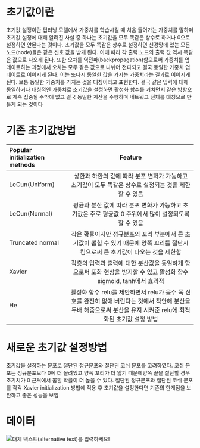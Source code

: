 # 초기값이란

초기값 설정이란 딥러닝 모델에서 가중치를 학습시킬 때 처음 들어가는 가중치를 말하며 초기값 설정에 대해 알려진 사실 중 하나는 초기값을 모두 똑같은 상수로 하거나 0으로 설정하면 안된다는 것이다. 초기값을 모두 똑같은 상수로 설정하면 신경망에 있는 모든 노드(node)들은 같은 신호 값을 받게 된다. 이에 따라 각 출력 노드의 출력 값 역시 똑같은 값으로 나오게 된다. 또한 오차를 역전파(backpropagation)함으로써 가중치를 업데이트하는 과정에서 오차는 모두 같은 값으로 나뉘어 전파되고 결국 동일한 가중치 업데이트로 이어지게 된다. 이는 또다시 동일한 값을 가지는 가중치라는 결과로 이어지게 된다. 보통 동일한 가중치를 가지는 것을 대칭이라고 표현한다. 결국 같은 입력에 대해 동일하거나 대칭적인 가중치로 초기값을 설정하면 활성화 함수를 거치면서 같은 방향으로 계속 집중될 수밖에 없고 결국 동일한 계산을 수행하며 네트워크 전체를 대칭으로 만들게 되는 것이다 

# 기존 초기값방법

|  Popular initialization methods  | Feature | 
|:--------|:--------:|
| LeCun(Uniform) | 상한과 하한의 값에 따라 분포 변화가 가능하고 초기값이 모두 똑같은 상수로 설정되는 것을 제한할 수 있음 | 
| LeCun(Normal)| 평균과 분산 값에 따라 분포 변화가 가능하고 초기값은 주로 평균값 0 주위에서 많이 설정되도록 할 수 있음   | 
| Truncated normal| 작은 확률이지만 정규분포의 꼬리 부분에서 큰 초기값이 뽑힐 수 있기 때문에 양쪽 꼬리를 절단시킴으로써 큰 초기값이 나오는 것을 제한함 | 
| Xavier | 각층의 입력과 출력에 대한 분산값을 동일하게 함으로써 포화 현상을 방지할 수 있고 활성화 함수 sigmoid, tanh에서 효과적 | 
| He |활성화 함수 relu를 제안하면서 relu가 음수 쪽 신호를 완전히 없애 버린다는 것에서 착안해 분산을 두배 해줌으로써 분산을 유지 시켜준 relu에 최적화된 초기값 설정 방법 | 

# 새로운 초기값 설정방법
초기값을 설정하는 분포로 절단된 정규분포와 절단된 코쉬 분포를 고려하였다. 코쉬 분포는 정규분포보다 0에 더 몰려있고 양쪽 꼬리가 더 얇기 때문에양쪽 끝을 절단할 경우 초기치가 0 근처에서 뽑힐 확률이 더 높을 수 있다. 절단된 정규분포와 절단된 코쉬 분포를 각각 Xavier initialization 방법에 적용
후 초기값을 설정한다면 기존의 한계점을 보완하고 좋은 성능을 보임

# 데이터 
![대체 텍스트(alternative text)를 입력하세요!](https://upload.wikimedia.org/wikipedia/commons/2/27/MnistExamples.png "링크 설명(title)을 작성하세요.")
